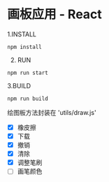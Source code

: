# 画板应用 - React

1.INSTALL

``` 
npm install  
```

2. RUN

```
npm run start 
```

3.BUILD

```
npm run build
```

绘图板方法封装在 'utils/draw.js'

- [x] 橡皮擦
- [x] 下载
- [x] 撤销
- [x] 清除
- [x] 调整笔刷
- [ ] 画笔颜色 
